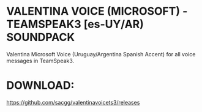 # VALENTINA VOICE (MICROSOFT) - TEAMSPEAK3 [es-UY/AR) SOUNDPACK
Valentina Microsoft Voice (Uruguay/Argentina Spanish Accent) for all voice messages in TeamSpeak3.

# DOWNLOAD:
https://github.com/sacgg/valentinavoicets3/releases
